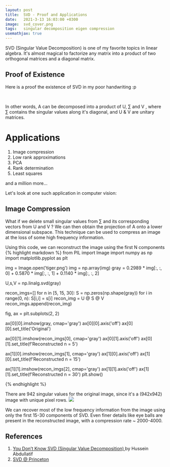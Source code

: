 ```yaml
---
layout: post
title:  SVD - Proof and Applications
date:   2021-3-13 16:03:00 +0300
image:  svd_cover.png
tags:   singular decomposition eigen compression
usemathjax: true
---
```


SVD (Singular Value Decomposition) is one of my favorite topics in linear algebra.
It's almost magical to factorize any matrix into a product of two orthogonal matrices and a diagonal matrix.

## Proof of Existence

Here is a proof the existence of SVD in my poor handwriting :p

<object data="{{site.baseurl}}/img/SVD.pdf" width="1000" height="1000" type='application/pdf'></object>
<br>

In other words, A can be decomposed into a product of U, &sum; and V , where &sum; contains the singular values along it's
diagonal, and U & V are unitary matrices.

# Applications

1. Image compression
2. Low rank approximations
3. PCA 
4. Rank determination
5. Least squares

and a million more...

Let's look at one such application in computer vision:

## Image Compression

What if we delete small singular values from &sum; and its corresponding vectors from U and V ? We can then obtain the 
projection of A onto a lower dimensional subspace. This technique can be used to compress an image at the loss of
some high frequency information.

Using this code, we can reconstruct the image using the first N components 
{% highlight markdown %}
from PIL import Image
import numpy as np
import matplotlib.pyplot as plt

img = Image.open('tiger.png')
img = np.array(img)
gray = 0.2989 * img[:, :, 0] + 0.5870 * img[:, :, 1] + 0.1140 * img[:, :, 2]

U,s,V = np.linalg.svd(gray)

recon_imgs=[]
for n in [5, 15, 30]:
    S = np.zeros(np.shape(gray))
    for i in range(0, n):
        S[i,i] = s[i]
    recon_img = U @ S @ V
    recon_imgs.append(recon_img)


fig, ax = plt.subplots(2, 2)

ax[0][0].imshow(gray, cmap='gray')
ax[0][0].axis('off')
ax[0][0].set_title('Original')

ax[0][1].imshow(recon_imgs[0], cmap='gray')
ax[0][1].axis('off')
ax[0][1].set_title(f'Reconstructed n = 5')

ax[1][0].imshow(recon_imgs[1], cmap='gray')
ax[1][0].axis('off')
ax[1][0].set_title(f'Reconstructed n = 15')

ax[1][1].imshow(recon_imgs[2], cmap='gray')
ax[1][1].axis('off')
ax[1][1].set_title(f'Reconstructed n = 30')
plt.show()

{% endhighlight %}

There are 942 singular values for the original image, since it's a (942x942) image with unique pixel rows.
![]({{site.baseurl}}/img/svd_tiger_res.png)

We can recover most of the low frequency information from the image using only the first 15-30 components of SVD. Even
finer details like eye balls are present in the reconstructed image, with a compression rate ~ 2000-4000.

## References

1. <a href="https://towardsdatascience.com/svd-8c2f72e264f">You Don’t Know SVD (Singular Value Decomposition) </a> by Hussein Abdullatif
2. <a href="https://www.cs.princeton.edu/courses/archive/spring12/cos598C/svdchapter.pdf"> SVD @ Princeton </a>